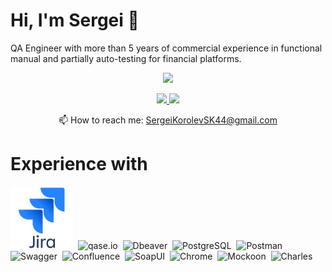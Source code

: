 # Hi, I'm Sergei 👋
QA Engineer with more than 5 years of commercial experience in functional manual and partially auto-testing for financial platforms.

<p align='center'>  
  <a href="https://github.com/SergeiKorol/github-readme-stats">
    <img height=150 src="https://github-readme-stats.vercel.app/api/top-langs/?username=SergeiKorol&layout=compact"/>
  </a>
</p>

<p align='center'>
   <a href="https://www.linkedin.com/in/sergei-korolev-187842187/">
       <img src="https://img.shields.io/badge/linkedin-%230077B5.svg?&style=for-the-badge&logo=linkedin&logoColor=white"/>
   </a>
   <a href="https://t.me/CK44kos">
       <img src="https://img.shields.io/badge/Telegram-2CA5E0?style=for-the-badge&logo=telegram&logoColor=white"/>
   </a>
<p align='center'>
   📫 How to reach me: <a href='mailto:SergeiKorolevSK44@gmail.com'>SergeiKorolevSK44@gmail.com</a>
</p>

# Experience with
<div>
<img src="https://github.com/devicons/devicon/blob/master/icons/jira/jira-original-wordmark.svg" title="jira" alt="jira" width="100" height="100"/>&nbsp;
<img src="https://img.shields.io/badge/qase%20io%20-8A2BE2" title="qase.io" alt="qase.io" width="100" height="100"/>&nbsp;
<img src="https://upload.wikimedia.org/wikipedia/commons/thumb/b/b5/DBeaver_logo.svg/256px-DBeaver_logo.svg.png" alt="Dbeaver" width="100" height="100"/>&nbsp;
<img src="https://www.vectorlogo.zone/logos/postgresql/postgresql-ar21.svg" alt="PostgreSQL" width="150" height="100"/>&nbsp;
<img src="https://www.vectorlogo.zone/logos/getpostman/getpostman-ar21.svg" alt="Postman" width="150" height="100"/>&nbsp;
<img src="https://logovtor.com/wp-content/uploads/2020/09/swagger-supported-by-smartbear-logo-vector.png" alt="Swagger" width="150" height="100"/>&nbsp;
<img src="https://upload.wikimedia.org/wikipedia/commons/thumb/8/88/Atlassian_Confluence_2017_logo.svg/512px-Atlassian_Confluence_2017_logo.svg.png" alt="Confluence" width="200" height="50"/>&nbsp;
<img src="https://logovectorseek.com/wp-content/uploads/2020/09/soapui-supported-by-smartbear-logo-vector.png" alt="SoapUI" width="100" height="50"/>&nbsp;
<img src="https://www.svgrepo.com/show/378785/chrome-dev.svg" alt=Chrome DevTools" width="100" height="50"/>&nbsp;
<img src="https://mockoon.com/images/logo.svg" alt="Mockoon" width="100" height="70"/>&nbsp;
<img src="https://miro.medium.com/v2/resize:fit:720/format:webp/1*17YAdUNNWFfCk349xTOjhg.png" alt="Charles" width="250" height="90"/>&nbsp;
</div>
